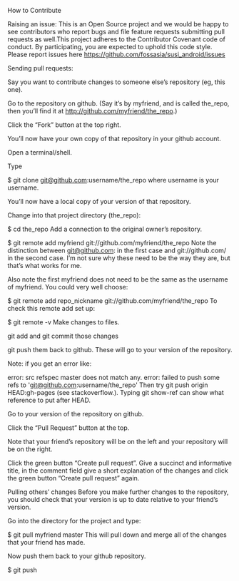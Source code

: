 How to Contribute

Raising an issue:
This is an Open Source project and we would be happy to see contributors who report bugs and file feature requests submitting pull requests as well.This project adheres to the Contributor Covenant code of conduct. By participating, you are expected to uphold this code style. Please report issues here https://github.com/fossasia/susi_android/issues

Sending pull requests:

Say you want to contribute changes to someone else’s repository (eg, this one).

Go to the repository on github. (Say it’s by myfriend, and is called the_repo, then you’ll find it at http://github.com/myfriend/the_repo.)

Click the “Fork” button at the top right.

You’ll now have your own copy of that repository in your github account.

Open a terminal/shell.

Type

$ git clone git@github.com:username/the_repo
where username is your username.

You’ll now have a local copy of your version of that repository.

Change into that project directory (the_repo):

$ cd the_repo
Add a connection to the original owner’s repository.

$ git remote add myfriend git://github.com/myfriend/the_repo
Note the distinction between git@github.com: in the first case and git://github.com/ in the second case. I’m not sure why these need to be the way they are, but that’s what works for me.

Also note the first myfriend does not need to be the same as the username of myfriend. You could very well choose:

$ git remote add repo_nickname git://github.com/myfriend/the_repo
To check this remote add set up:

$ git remote -v
Make changes to files.

git add and git commit those changes

git push them back to github. These will go to your version of the repository.

Note: if you get an error like:

error: src refspec master does not match any.
error: failed to push some refs to 'git@github.com:username/the_repo'
Then try git push origin HEAD:gh-pages (see stackoverflow.). Typing git show-ref can show what reference to put after HEAD.

Go to your version of the repository on github.

Click the “Pull Request” button at the top.

Note that your friend’s repository will be on the left and your repository will be on the right.

Click the green button “Create pull request”. Give a succinct and informative title, in the comment field give a short explanation of the changes and click the green button “Create pull request” again.

Pulling others’ changes
Before you make further changes to the repository, you should check that your version is up to date relative to your friend’s version.

Go into the directory for the project and type:

$ git pull myfriend master
This will pull down and merge all of the changes that your friend has made.

Now push them back to your github repository.

$ git push
